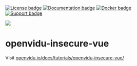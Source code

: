 [![License badge](https://img.shields.io/badge/license-Apache2-orange.svg)](http://www.apache.org/licenses/LICENSE-2.0)
[![Documentation badge](https://readthedocs.org/projects/fiware-orion/badge/?version=latest)](http://openvidu.io/docs/home/)
[![Docker badge](https://img.shields.io/docker/pulls/openvidu/openvidu-server-kms.svg)](https://hub.docker.com/r/openvidu/openvidu-server-kms)
[![Support badge](https://img.shields.io/badge/support-sof-yellowgreen.svg)](https://groups.google.com/forum/#!forum/openvidu)

[![][OpenViduLogo]](http://openvidu.io)

openvidu-insecure-vue
===

Visit [openvidu.io/docs/tutorials/openvidu-insecure-vue/](http://openvidu.io/docs/tutorials/openvidu-insecure-vue/)

[OpenViduLogo]: https://secure.gravatar.com/avatar/5daba1d43042f2e4e85849733c8e5702?s=120